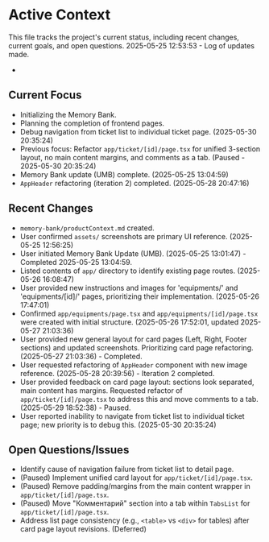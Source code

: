 # Active Context

This file tracks the project's current status, including recent changes, current goals, and open questions.
2025-05-25 12:53:53 - Log of updates made.

*

## Current Focus

*   Initializing the Memory Bank.
*   Planning the completion of frontend pages.
*   Debug navigation from ticket list to individual ticket page. (2025-05-30 20:35:24)
*   Previous focus: Refactor `app/ticket/[id]/page.tsx` for unified 3-section layout, no main content margins, and comments as a tab. (Paused - 2025-05-30 20:35:24)
*   Memory Bank update (UMB) complete. (2025-05-25 13:04:59)
*   `AppHeader` refactoring (iteration 2) completed. (2025-05-28 20:47:16)

## Recent Changes

*   `memory-bank/productContext.md` created.
*   User confirmed `assets/` screenshots are primary UI reference. (2025-05-25 12:56:25)
*   User initiated Memory Bank Update (UMB). (2025-05-25 13:01:47) - Completed 2025-05-25 13:04:59.
*   Listed contents of `app/` directory to identify existing page routes. (2025-05-26 16:08:47)
*   User provided new instructions and images for 'equipments/' and 'equipments/[id]/' pages, prioritizing their implementation. (2025-05-26 17:47:01)
*   Confirmed `app/equipments/page.tsx` and `app/equipments/[id]/page.tsx` were created with initial structure. (2025-05-26 17:52:01, updated 2025-05-27 21:03:36)
*   User provided new general layout for card pages (Left, Right, Footer sections) and updated screenshots. Prioritizing card page refactoring. (2025-05-27 21:03:36) - Completed.
*   User requested refactoring of `AppHeader` component with new image reference. (2025-05-28 20:39:56) - Iteration 2 completed.
*   User provided feedback on card page layout: sections look separated, main content has margins. Requested refactor of `app/ticket/[id]/page.tsx` to address this and move comments to a tab. (2025-05-29 18:52:38) - Paused.
*   User reported inability to navigate from ticket list to individual ticket page; new priority is to debug this. (2025-05-30 20:35:24)

## Open Questions/Issues

*   Identify cause of navigation failure from ticket list to detail page.
*   (Paused) Implement unified card layout for `app/ticket/[id]/page.tsx`.
*   (Paused) Remove padding/margins from the main content wrapper in `app/ticket/[id]/page.tsx`.
*   (Paused) Move "Комментарий" section into a tab within `TabsList` for `app/ticket/[id]/page.tsx`.
*   Address list page consistency (e.g., `<table>` vs `<div>` for tables) after card page layout revisions. (Deferred)